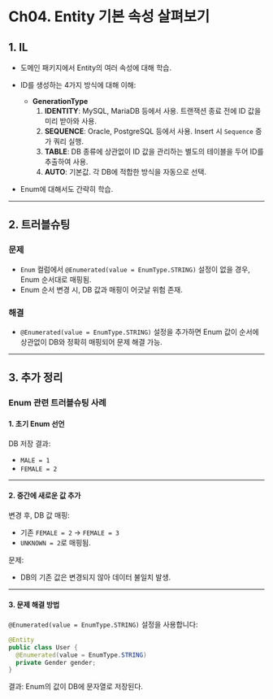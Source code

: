 # Ch04. Entity 기본 속성 살펴보기

## 1. IL
- 도메인 패키지에서 Entity의 여러 속성에 대해 학습.
- ID를 생성하는 4가지 방식에 대해 이해:
  - **GenerationType**
    1. **IDENTITY**: MySQL, MariaDB 등에서 사용. 트랜잭션 종료 전에 ID 값을 미리 받아와 사용.
    2. **SEQUENCE**: Oracle, PostgreSQL 등에서 사용. Insert 시 `Sequence` 증가 쿼리 실행.
    3. **TABLE**: DB 종류에 상관없이 ID 값을 관리하는 별도의 테이블을 두어 ID를 추출하여 사용.
    4. **AUTO**: 기본값. 각 DB에 적합한 방식을 자동으로 선택.

- Enum에 대해서도 간략히 학습.

---

## 2. 트러블슈팅
### 문제
- `Enum` 컬럼에서 `@Enumerated(value = EnumType.STRING)` 설정이 없을 경우, Enum 순서대로 매핑됨.
- Enum 순서 변경 시, DB 값과 매핑이 어긋날 위험 존재.

### 해결
- `@Enumerated(value = EnumType.STRING)` 설정을 추가하면 Enum 값이 순서에 상관없이 DB와 정확히 매핑되어 문제 해결 가능.

---

## 3. 추가 정리

### Enum 관련 트러블슈팅 사례

#### 1. 초기 Enum 선언

DB 저장 결과:
- `MALE = 1`
- `FEMALE = 2`

---

#### 2. 중간에 새로운 값 추가

변경 후, DB 값 매핑:
- 기존 `FEMALE = 2` → `FEMALE = 3`
- `UNKNOWN = 2`로 매핑됨.

문제:
- DB의 기존 값은 변경되지 않아 데이터 불일치 발생.

---

#### 3. 문제 해결 방법

`@Enumerated(value = EnumType.STRING)` 설정을 사용합니다:

```java
@Entity
public class User {
  @Enumerated(value = EnumType.STRING)
  private Gender gender;
}
```
결과: Enum의 값이 DB에 문자열로 저장된다.
